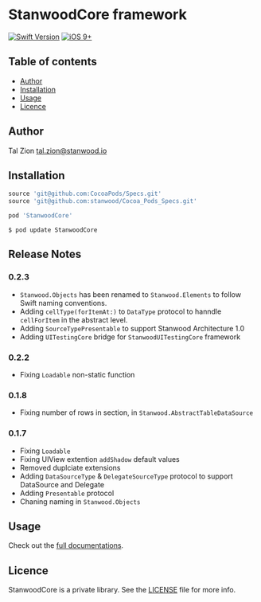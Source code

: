 
# StanwoodCore framework

[![Swift Version](https://img.shields.io/badge/Swift-4.0.x-orange.svg)]()
[![iOS 9+](https://img.shields.io/badge/iOS-9+-EB7943.svg)]()

## Table of contents

- [Author](#author)
- [Installation](#installation)
- [Usage](#usage)
- [Licence](#licence)


## Author

Tal Zion tal.zion@stanwood.io

## Installation

```ruby
source 'git@github.com:CocoaPods/Specs.git'
source 'git@github.com:stanwood/Cocoa_Pods_Specs.git'

pod 'StanwoodCore'
```

```
$ pod update StanwoodCore
```

## Release Notes

### 0.2.3

- `Stanwood.Objects` has been renamed to `Stanwood.Elements` to follow Swift naming conventions.
- Adding `cellType(forItemAt:)` to `DataType` protocol to hanndle `cellForItem` in the abstract level.
- Adding `SourceTypePresentable` to support Stanwood Architecture 1.0
- Adding `UITestingCore` bridge for `StanwoodUITestingCore` framework

### 0.2.2

- Fixing `Loadable` non-static function

### 0.1.8

- Fixing number of rows in section, in `Stanwood.AbstractTableDataSource`

### 0.1.7

- Fixing `Loadable`
- Fixing UIView extention `addShadow` default values
- Removed duplciate extensions
- Adding `DataSourceType` & `DelegateSourceType` protocol to support DataSource and Delegate
- Adding `Presentable` protocol
- Chaning naming in `Stanwood.Objects`

## Usage

Check out the [full documentations](https://stanwood.github.io/Stanwood_Core).

## Licence

StanwoodCore is a private library. See the [LICENSE](https://github.com/stanwood/Stanwood_Core/blob/master/LICENSE) file for more info.
